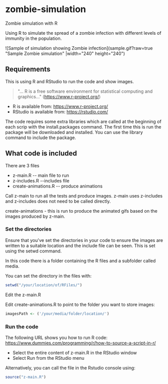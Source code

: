 # zombie-simulation
Zombie simulation with R

Using R to simulate the spread of a zombie infection with different levels of immunity in the population.

![Sample of simulation showing Zombie infection](sample.gif?raw=true "Sample Zombie simulation" |width="240" height="240")   

## Requirements  
This is using R and RStudio to run the code and show images.

> "... R is a free software environment for statistical computing and graphics..." (https://www.r-project.org/)

* R is available from: https://www.r-project.org/
* RStudio is available from: https://rstudio.com/  

The code requires some extra libraries which are called at the beginning of each scrip with the install.packages command. The first time this is run the package will be downloaded and installed. You can use the library command to include the package. 

## What code is included   

There are 3 files  
* z-main.R  -- main file to run
* z-includes.R --includes file
* create-animations.R  -- produce animations

Call z-main to run all the tests and produce images.  z-main uses z-includes and z-includes does not need to be called directly.  

create-animations - this is run to produce the animated gifs based on the images produced by z-main.

### Set the directories 

Ensure that you've set the directories in your code to ensure the images are written to a suitable location and the include file can be seen. This is set using the setwd command.

In this code there is a folder containing the R files and a subfolder called media.

You can set the directory in the files with:

```R
setwd("/your/location/of/RFiles/")
```
Edit the z-main.R  

Edit create-animations.R to point to the folder you want to store images:  

```R
imagesPath <- ('/your/media/folder/location/')
```  

### Run the code 

The following URL shows you how to run R code:  
https://www.dummies.com/programming/r/how-to-source-a-script-in-r/

* Select the entire content of z-main.R in the RStudio window
* Select Run from the RStudio menu  

Alternatively, you can call the file in the Rstudio console using:  

```R
source("z-main.R") 
```




<code>
</code>
